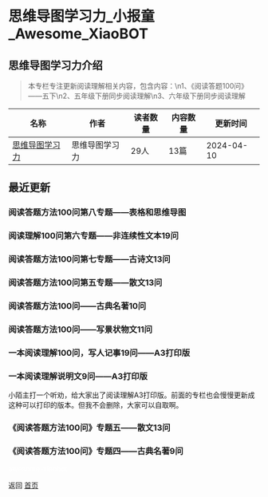 # 思维导图学习力_小报童_Awesome_XiaoBOT

## 思维导图学习力介绍
> 本专栏专注更新阅读理解相关内容，包含内容：\n1、《阅读答题100问》——五下\n2、五年级下册同步阅读理解\n3、六年级下册同步阅读理解  
  


|名称|作者|读者数量|内容数量|更新时间|
|---|---|---|---|---|
|[思维导图学习力](https://xiaobot.net/p/swdtxxl?refer=0b133df9-27dc-423b-8101-639049001c13)|思维导图学习力|29人|13篇|2024-04-10|

## 最近更新
### 阅读答题方法100问第八专题——表格和思维导图

### 阅读理解100问第六专题——非连续性文本19问

### 阅读答题方法100问第七专题——古诗文13问

### 阅读答题方法100问第五专题——散文13问

### 阅读答题方法100问——古典名著10问

### 阅读答题方法100问——写景状物文11问

### 一本阅读理解100问，写人记事19问——A3打印版

### 一本阅读理解说明文9问——A3打印版

小陌主打一个听劝，给大家出了阅读理解A3打印版。前面的专栏也会慢慢更新成这种可以打印的版本。但我不会删除，大家可以自取啊。

### 《阅读答题方法100问》专题五——散文13问

### 《阅读答题方法100问》专题四——古典名著9问


<a href="https://github.com/Reno9527/awesome-xiaobot" style="color: white; text-decoration: none;">awesome-xiaobot</a>

返回 [首页](../README.md)
